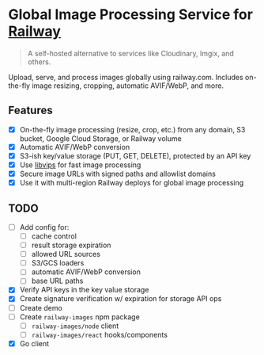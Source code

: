 # Global Image Processing Service for [Railway](https://railway.com)

> A self-hosted alternative to services like Cloudinary, Imgix, and others.

Upload, serve, and process images globally using railway.com. Includes on-the-fly image resizing, cropping, automatic AVIF/WebP, and more.

## Features

- [x] On-the-fly image processing (resize, crop, etc.) from any domain, S3 bucket, Google Cloud Storage, or Railway volume
- [x] Automatic AVIF/WebP conversion
- [x] S3-ish key/value storage (PUT, GET, DELETE), protected by an API key
- [x] Use [libvips](https://libvips.github.io/libvips/) for fast image processing
- [x] Secure image URLs with signed paths and allowlist domains
- [x] Use it with multi-region Railway deploys for global image processing

## TODO

- [ ] Add config for:
  - [ ] cache control
  - [ ] result storage expiration
  - [ ] allowed URL sources
  - [ ] S3/GCS loaders
  - [ ] automatic AVIF/WebP conversion
  - [ ] base URL paths
- [x] Verify API keys in the key value storage
- [x] Create signature verification w/ expiration for storage API ops
- [ ] Create demo
- [ ] Create `railway-images` npm package
  - [ ] `railway-images/node` client
  - [ ] `railway-images/react` hooks/components
- [x] Go client
